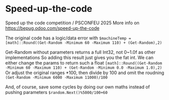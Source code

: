 # Speed-up-the-code

Speed up the code competition / PSCONFEU 2025
More info on https://bepug.odoo.com/speed-up-the-code

The original code has a logic/data error with `$machineTemp = [math]::Round((Get-Random -Minimum 60 -Maximum 110) + (Get-Random),2)`

Get-Random without parameters returns a full Int32, not 0~1.0f as other implementations
So adding this result just gives you the fat int.
We can either change the params to return such a float `[math]::Round((Get-Random -Minimum 60 -Maximum 110) + (Get-Random -Minimum 0.0 -Maximum 1.0),2)`
Or adjust the original ranges *100, then divide by 100 and omit the roudning `(Get-Random -Minimum 6000 -Maximum 11000)/100`

And, of course, save some cycles by doing our own maths instead of pushing parameters `$random.Next()%5000/100+60`

